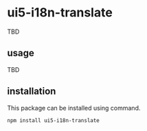 # ui5-i18n-translate

TBD

## usage

TBD

## installation

This package can be installed using command.

 ```npm install ui5-i18n-translate```